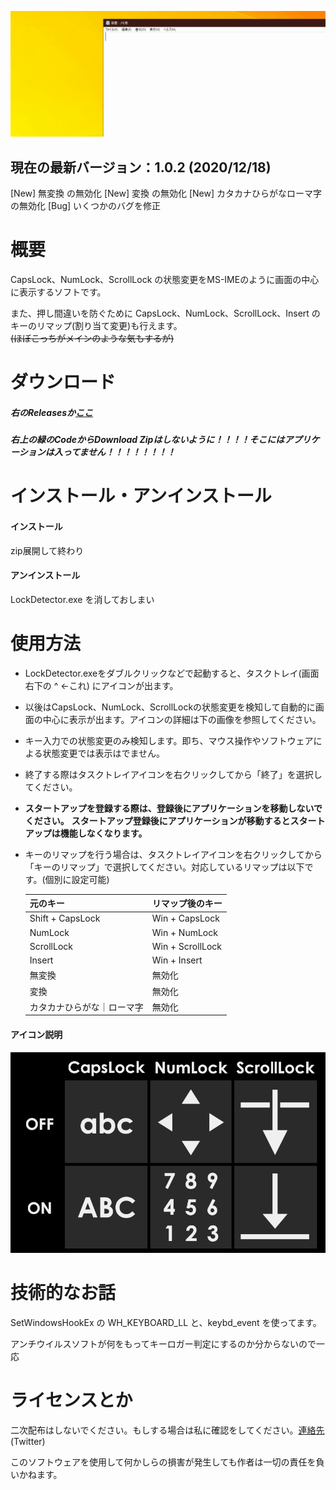 ![banner](https://raw.githubusercontent.com/UMAGODi/LockDetector/main/pic/banner.gif)



## 現在の最新バージョン：1.0.2 (2020/12/18)

[New] 無変換 の無効化
[New] 変換 の無効化
[New] カタカナひらがなローマ字 の無効化
[Bug] いくつかのバグを修正



# 概要

CapsLock、NumLock、ScrollLock の状態変更をMS-IMEのように画面の中心に表示するソフトです。

また、押し間違いを防ぐために CapsLock、NumLock、ScrollLock、Insert のキーのリマップ(割り当て変更)も行えます。<br> ~~(ほぼこっちがメインのような気もするが)~~



# ダウンロード

##### 右のReleasesか[ここ](https://github.com/UMAGODi/LockDetector/releases)

##### 右上の緑のCodeからDownload Zipはしないように！！！！そこにはアプリケーションは入ってません！！！！！！！！



# インストール・アンインストール

#### インストール

zip展開して終わり

#### アンインストール

LockDetector.exe を消しておしまい



# 使用方法

* LockDetector.exeをダブルクリックなどで起動すると、タスクトレイ(画面右下の ^  ←これ) にアイコンが出ます。

* 以後はCapsLock、NumLock、ScrollLockの状態変更を検知して自動的に画面の中心に表示が出ます。アイコンの詳細は下の画像を参照してください。

* キー入力での状態変更のみ検知します。即ち、マウス操作やソフトウェアによる状態変更では表示はでません。

* 終了する際はタスクトレイアイコンを右クリックしてから「終了」を選択してください。

* **スタートアップを登録する際は、登録後にアプリケーションを移動しないでください。**
  **スタートアップ登録後にアプリケーションが移動するとスタートアップは機能しなくなります。**

* キーのリマップを行う場合は、タスクトレイアイコンを右クリックしてから「キーのリマップ」で選択してください。対応しているリマップは以下です。(個別に設定可能)

  | 元のキー                   | リマップ後のキー |
  | -------------------------- | ---------------- |
  | Shift + CapsLock           | Win + CapsLock   |
  | NumLock                    | Win + NumLock    |
  | ScrollLock                 | Win + ScrollLock |
  | Insert                     | Win + Insert     |
  | 無変換                     | 無効化           |
  | 変換                       | 無効化           |
  | カタカナひらがな｜ローマ字 | 無効化           |

  

  



#### アイコン説明

![desc](https://raw.githubusercontent.com/UMAGODi/LockDetector/main/pic/desc.png)



# 技術的なお話

SetWindowsHookEx の WH_KEYBOARD_LL と、keybd_event を使ってます。

アンチウイルスソフトが何をもってキーロガー判定にするのか分からないので一応



# ライセンスとか

二次配布はしないでください。もしする場合は私に確認をしてください。[連絡先](https://twitter.com/osashimi636825)(Twitter)

このソフトウェアを使用して何かしらの損害が発生しても作者は一切の責任を負いかねます。